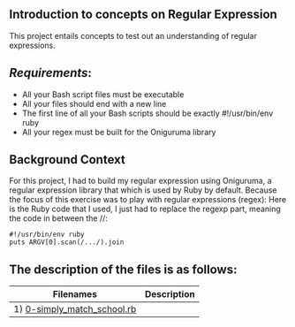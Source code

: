 ## **Introduction to concepts on Regular Expression**
 
 This project entails concepts to test out an understanding of regular expressions.

 ## *Requirements*:
 - All your Bash script files must be executable
 - All your files should end with a new line
 - The first line of all your Bash scripts should be exactly #!/usr/bin/env ruby
 - All your regex must be built for the Oniguruma library

 ## Background Context
  For this project, I had to build my regular expression using Oniguruma, a regular expression library that which is used by Ruby by default.
  Because the focus of this exercise was to play with regular expressions (regex):
  Here is the Ruby code that I used, I just had to replace the regexp part, meaning the code in between the //:
```
#!/usr/bin/env ruby
puts ARGV[0].scan(/.../).join
```

 ## The description of the files is  as follows:

|Filenames | Description |
| ------------- | ------------- |
|1) [0-simply_match_school.rb]()
